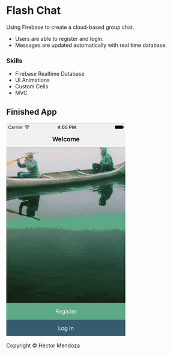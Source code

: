 # Flash Chat
Using Firebase to create a cloud-based group chat.

- Users are able to register and login.
- Messages are updated automatically with real time database.

### Skills
* Firebase Realtime Database
* UI Animations
* Custom Cells
* MVC

## Finished App
![flashchat](flashchat.gif)

Copyright © Hector Mendoza
